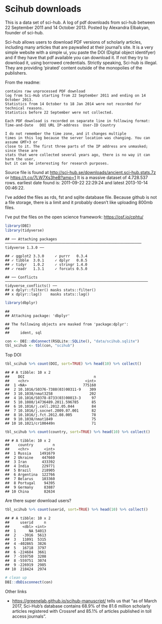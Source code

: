Scihub downloads
================

This is a data set of sci-hub. A log of pdf downloads from sci-hub
between 22 September 2011 and 14 October 2013. Posted by Alexandra
Elbakyan, founder of sci-hub.

Sci-hub allows users to download PDF versions of scholarly articles,
including many articles that are paywalled at their journal’s site. It
is a very simple website with a simple ui, you paste the DOI (Digital
object identifyer) and if they have that pdf available you can download
it. If not they try to download it, using borrowed credentials. Strictly
speaking, Sci-hub is illegal. They are providing ‘pirated’ content
outside of the monopolies of the publishers.

From the readme:

    contains raw unprocessed PDF download
    log from Sci-Hub starting from 22 September 2011 and ending on 14 October 2013.
    Statistics from 14 October to 18 Jan 2014 were not recorded for technical reasons.
    Statistics before 22 September were not collected.
    
    Each PDF download is recorded on separate line in following format:
    Time-and-Date   DOI URL IP-address  User-ID Country
    
    I do not remember the time zone, and it changes multiple
    times in this log because the server location was changing. You can assume GMT+3 or
    close to it. The first three parts of the IP address are unmasked; since these are
    stats that were collected several years ago, there is no way it can harm the user,
    but it can be interesting for research purposes.

Source file is found at
<http://sci-hub.se/downloads/ancient.sci-hub.stats.7z> or
<https://t.co/7LW7Xs3heB?amp=1> It is a massive dataset of 4.728.537
rows. earliest date found is: 2011-09-22 22:29:24 and latest 2013-10-14
00:46:22.

I’ve added the files as rds, fst and sqlite database file. Because
github is not a file storage, there is a limit and it probably doesn’t
like uploading 800mb files.

I’ve put the files on the open science framework:
<https://osf.io/cphtu/>

``` r
library(DBI)
library(tidyverse)
```

    ## ── Attaching packages ─────────────────────────────────────────────────────────────── tidyverse 1.3.0 ──

    ## ✓ ggplot2 3.3.0     ✓ purrr   0.3.4
    ## ✓ tibble  3.0.1     ✓ dplyr   0.8.5
    ## ✓ tidyr   1.0.2     ✓ stringr 1.4.0
    ## ✓ readr   1.3.1     ✓ forcats 0.5.0

    ## ── Conflicts ────────────────────────────────────────────────────────────────── tidyverse_conflicts() ──
    ## x dplyr::filter() masks stats::filter()
    ## x dplyr::lag()    masks stats::lag()

``` r
library(dbplyr)
```

    ## 
    ## Attaching package: 'dbplyr'

    ## The following objects are masked from 'package:dplyr':
    ## 
    ##     ident, sql

``` r
con <- DBI::dbConnect(RSQLite::SQLite(), "data/scihub.sqlite")
tbl_scihub <- tbl(con, "scihub")
```

Top DOI

``` r
tbl_scihub %>% count(DOI, sort=TRUE) %>% head(10) %>% collect()
```

    ## # A tibble: 10 x 2
    ##    DOI                                n
    ##    <chr>                          <int>
    ##  1 <NA>                          775160
    ##  2 10.1016/S0376-7388(03)00311-9    309
    ##  3 10.1038/nmat3258                 202
    ##  4 10.1016/S0378-8733(03)00013-3     97
    ##  5 10.1080/14736489.2011.596785      85
    ##  6 10.1016/j.cell.2012.05.044        84
    ##  7 10.1016/j.socnet.2009.07.001      82
    ##  8 10.1016/j.fct.2012.08.005         78
    ##  9 10.1038/nmat1849                  75
    ## 10 10.1021/cr100449n                 71

``` r
tbl_scihub %>% count(country, sort=TRUE) %>% head(10) %>% collect()
```

    ## # A tibble: 10 x 2
    ##    country         n
    ##    <chr>       <int>
    ##  1 Russia    1491679
    ##  2 Ukraine    447660
    ##  3 Iran       433392
    ##  4 India      229771
    ##  5 Brazil     218905
    ##  6 Argentina  122766
    ##  7 Belarus    103360
    ##  8 Portugal    94395
    ##  9 Germany     83887
    ## 10 China       82634

Are there super download users?

``` r
tbl_scihub %>% count(userid, sort=TRUE) %>% head(10) %>% collect()
```

    ## # A tibble: 10 x 2
    ##     userid     n
    ##      <dbl> <int>
    ##  1      NA 54013
    ##  2   -3916  5613
    ##  3   11091  5315
    ##  4 -402865  3826
    ##  5   16718  3797
    ##  6 -224684  3661
    ##  7 -559750  3208
    ##  8 -559751  3074
    ##  9 -226919  2985
    ## 10  218424  2974

``` r
# clean up
DBI::dbDisconnect(con)
```

Other links

  - <https://greenelab.github.io/scihub-manuscript/> tells us that “as
    of March 2017, Sci-Hub’s database contains 68.9% of the 81.6 million
    scholarly articles registered with Crossref and 85.1% of articles
    published in toll access journals”.
